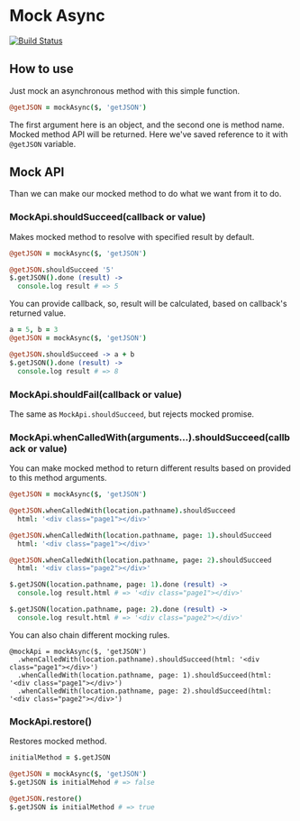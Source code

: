 Mock Async
=====
[![Build Status](https://travis-ci.org/s0ber/mock-async.png?branch=master)](https://travis-ci.org/s0ber/mock-async)

## How to use

Just mock an asynchronous method with this simple function.

```coffeescript
@getJSON = mockAsync($, 'getJSON')
```

The first argument here is an object, and the second one is method name. Mocked method API will be returned. Here we've saved reference to it with ```@getJSON``` variable.

## Mock API

Than we can make our mocked method to do what we want from it to do.

### MockApi.shouldSucceed(callback or value)

Makes mocked method to resolve with specified result by default.

```coffeescript
@getJSON = mockAsync($, 'getJSON')

@getJSON.shouldSucceed '5'
$.getJSON().done (result) ->
  console.log result # => 5
```

You can provide callback, so, result will be calculated, based on callback's returned value.

```coffeescript
a = 5, b = 3
@getJSON = mockAsync($, 'getJSON')

@getJSON.shouldSucceed -> a + b
$.getJSON().done (result) ->
  console.log result # => 8
```


### MockApi.shouldFail(callback or value)

The same as `MockApi.shouldSucceed`, but rejects mocked promise.

### MockApi.whenCalledWith(arguments...).shouldSucceed(callback or value)

You can make mocked method to return different results based on provided to this method arguments.

```coffeescript
@getJSON = mockAsync($, 'getJSON')

@getJSON.whenCalledWith(location.pathname).shouldSucceed
  html: '<div class="page1"></div>'

@getJSON.whenCalledWith(location.pathname, page: 1).shouldSucceed
  html: '<div class="page1"></div>'

@getJSON.whenCalledWith(location.pathname, page: 2).shouldSucceed
  html: '<div class="page2"></div>'

$.getJSON(location.pathname, page: 1).done (result) ->
  console.log result.html # => '<div class="page1"></div>'

$.getJSON(location.pathname, page: 2).done (result) ->
  console.log result.html # => '<div class="page2"></div>'
```

You can also chain different mocking rules.

```
@mockApi = mockAsync($, 'getJSON')
  .whenCalledWith(location.pathname).shouldSucceed(html: '<div class="page1"></div>')
  .whenCalledWith(location.pathname, page: 1).shouldSucceed(html: '<div class="page1"></div>')
  .whenCalledWith(location.pathname, page: 2).shouldSucceed(html: '<div class="page2"></div>')
```

### MockApi.restore()

Restores mocked method.

```coffeescript
initialMethod = $.getJSON

@getJSON = mockAsync($, 'getJSON')
$.getJSON is initialMehod # => false

@getJSON.restore()
$.getJSON is initialMethod # => true
```
